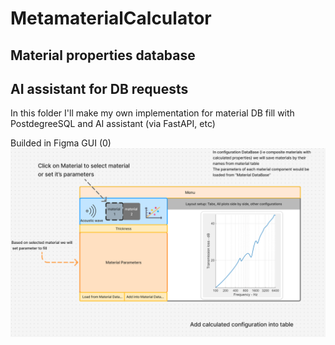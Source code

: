 # MetamaterialCalculator
## Material properties database
## AI assistant for DB requests

In this folder I'll make my own implementation for material DB fill with PostdegreeSQL and AI assistant (via FastAPI, etc)

Builded in Figma GUI (0)
![img.png](img.png)